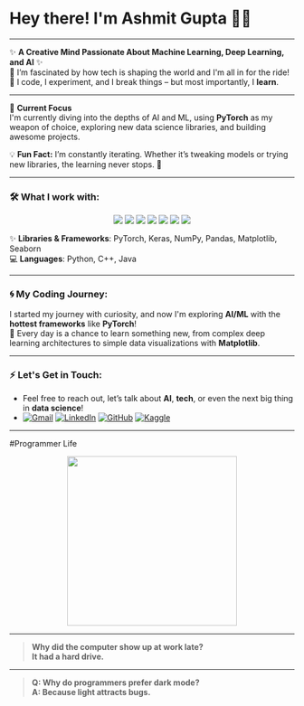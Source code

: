 # Hey there! I'm Ashmit Gupta 👨‍💻



---

✨ **A Creative Mind Passionate About Machine Learning, Deep Learning, and AI** ✨  
👾 I’m fascinated by how tech is shaping the world and I'm all in for the ride!  
🤖 I code, I experiment, and I break things – but most importantly, I **learn**.

---

🎯 **Current Focus**  
I'm currently diving into the depths of AI and ML, using **PyTorch** as my weapon of choice, exploring new data science libraries, and building awesome projects.

💡 **Fun Fact:** I’m constantly iterating. Whether it’s tweaking models or trying new libraries, the learning never stops. 🚀

---

### 🛠 **What I work with:**

<p align="center">
  <img src="https://img.shields.io/badge/Python-3776AB?style=flat&logo=python&logoColor=white" />
  <img src="https://img.shields.io/badge/C++-00599C?style=flat&logo=c%2B%2B&logoColor=white" />
  <img src="https://img.shields.io/badge/Java-007396?style=flat&logo=java&logoColor=white" />
  <img src="https://img.shields.io/badge/PyTorch-EE4C2C?style=flat&logo=pytorch&logoColor=white" />
  <img src="https://img.shields.io/badge/Keras-D00000?style=flat&logo=keras&logoColor=white" />
  <img src="https://img.shields.io/badge/Matplotlib-013243?style=flat&logo=matplotlib&logoColor=white" />
  <img src="https://img.shields.io/badge/Seaborn-3776AB?style=flat&logo=python&logoColor=white" />
</p>

✨ **Libraries & Frameworks**: PyTorch, Keras, NumPy, Pandas, Matplotlib, Seaborn  
💻 **Languages**: Python, C++, Java

---

### 🌀 **My Coding Journey:**
  
I started my journey with curiosity, and now I'm exploring **AI/ML** with the **hottest frameworks** like **PyTorch**!  
🌱 Every day is a chance to learn something new, from complex deep learning architectures to simple data visualizations with **Matplotlib**.

---

### ⚡ **Let's Get in Touch:**

- Feel free to reach out, let’s talk about **AI**, **tech**, or even the next big thing in **data science**!  
- [![Gmail](https://img.shields.io/badge/-Gmail-red?style=flat&logo=gmail&logoColor=white)](mailto:your-email@gmail.com) [![LinkedIn](https://img.shields.io/badge/-LinkedIn-blue?style=flat&logo=linkedin&logoColor=white)](https://www.linkedin.com/in/your-linkedin) [![GitHub](https://img.shields.io/badge/-GitHub-grey?style=flat&logo=github&logoColor=white)](https://github.com/your-github) [![Kaggle](https://img.shields.io/badge/-Kaggle-blue?style=flat&logo=kaggle&logoColor=white)](https://kaggle.com/your-kaggle)

---
#Programmer Life
<p align="center">
  <img src="https://media.giphy.com/media/13HgwGsXF0aiGY/giphy.gif" width="300" />
</p>

---

> **Why did the computer show up at work late?**  
> **It had a hard drive.**

---

> **Q: Why do programmers prefer dark mode?**  
> **A: Because light attracts bugs.**
